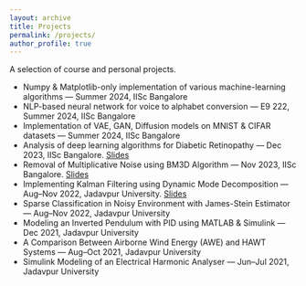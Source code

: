 ```yaml
---
layout: archive
title: Projects
permalink: /projects/
author_profile: true
---
```


A selection of course and personal projects.

- Numpy & Matplotlib-only implementation of various machine-learning algorithms — Summer 2024, IISc Bangalore
- NLP-based neural network for voice to alphabet conversion — E9 222, Summer 2024, IISc Bangalore
- Implementation of VAE, GAN, Diffusion models on MNIST & CIFAR datasets — Summer 2024, IISc Bangalore
- Analysis of deep learning algorithms for Diabetic Retinopathy — Dec 2023, IISc Bangalore. [Slides](https://www.slideshare.net/slideshows/analysisofdeeplearningalgorithmsfordiabeticretinopathypptx/266808368)
- Removal of Multiplicative Noise using BM3D Algorithm — Nov 2023, IISc Bangalore. [Slides](https://www.slideshare.net/slideshows/bm3d-based-multiplicative-noise-removalpptx/266808339)
- Implementing Kalman Filtering using Dynamic Mode Decomposition — Aug–Nov 2022, Jadavpur University. [Slides](https://www.slideshare.net/DebrajBanerjee22/extended-kalman-filtering-using-dmdpptx)
- Sparse Classification in Noisy Environment with James-Stein Estimator — Aug–Nov 2022, Jadavpur University
- Modeling an Inverted Pendulum with PID using MATLAB & Simulink — Dec 2021, Jadavpur University
- A Comparison Between Airborne Wind Energy (AWE) and HAWT Systems — Aug–Oct 2021, Jadavpur University
- Simulink Modeling of an Electrical Harmonic Analyser — Jun–Jul 2021, Jadavpur University
